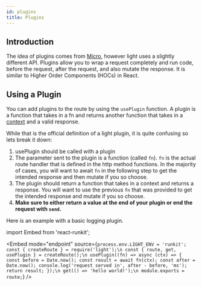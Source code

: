 ```yaml
---
id: plugins
title: Plugins
---
```


## Introduction

The idea of plugins comes from [Micro](https://github.com/vercel/micro), however light uses a slightly different API. Plugins allow you to wrap a request completely and run code, before the request, after the request, and also mutate the response. It is similar to Higher Order Components (HOCs) in React.

## Using a Plugin

You can add plugins to the route by using the `usePlugin` function. A plugin is a function that takes in a fn and returns another function that takes in a [context](core/context.md) and a valid response.

While that is the official definition of a light plugin, it is quite confusing so lets break it down:

1. usePlugin should be called with a plugin
2. The parameter sent to the plugin is a function (called `fn`). `fn` is the actual route handler that is defined in the http method functions. In the majority of cases, you will want to await `fn` in the following step to get the intended response and then mutate if you so choose.
3. The plugin should return a function that takes in a context and returns a response. You will want to use the previous `fn` that was provided to get the intended response and mutate if you so choose.
4. **Make sure to either return a value at the end of your plugin or end the request with `send`.**

Here is an example with a basic logging plugin.

import Embed from 'react-runkit';

<Embed mode="endpoint" source={`process.env.LIGHT_ENV = 'runkit';
const { createRoute } = require('light');\n
const { route, get, usePlugin } = createRoute();\n
usePlugin((fn) => async (ctx) => {
  const before = Date.now();
  const result = await fn(ctx);
  const after = Date.now();
  console.log('request served in', after - before, 'ms');
  return result;
});\n
get(() => 'hello world!');\n
module.exports = route;`} />
